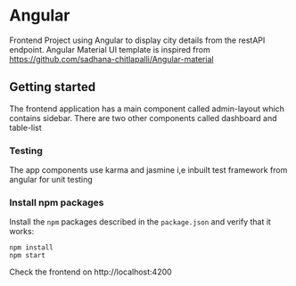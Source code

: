 # Angular

Frontend Project using Angular to display city details from the restAPI endpoint.
Angular Material UI template is inspired from https://github.com/sadhana-chitlapalli/Angular-material   

## Getting started

The frontend application has a main component called admin-layout which contains sidebar. There are two other components called dashboard and table-list

### Testing
The app components use karma and jasmine i,e inbuilt test framework from angular for unit testing

### Install npm packages

Install the `npm` packages described in the `package.json` and verify that it works:

```shell
npm install
npm start
```

Check the frontend on http://localhost:4200

